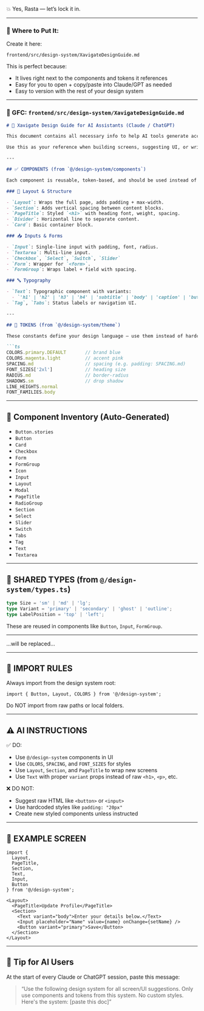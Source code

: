 💥 Yes, Rasta — let’s lock it in.

---

### 📂 Where to Put It:

Create it here:

```
frontend/src/design-system/XavigateDesignGuide.md
```

This is perfect because:

* It lives right next to the components and tokens it references
* Easy for you to open + copy/paste into Claude/GPT as needed
* Easy to version with the rest of your design system

---

### 📄 GFC: `frontend/src/design-system/XavigateDesignGuide.md`

````md
# 🧭 Xavigate Design Guide for AI Assistants (Claude / ChatGPT)

This document contains all necessary info to help AI tools generate accurate, aligned UI for the Xavigate frontend. It defines what components, tokens, and types are available — and how to use them properly.

Use this as your reference when building screens, suggesting UI, or writing code. Assume this file reflects the latest state of the design system.

---

## ✅ COMPONENTS (from `@/design-system/components`)

Each component is reusable, token-based, and should be used instead of writing raw HTML or custom styles.

### 🧱 Layout & Structure

- `Layout`: Wraps the full page, adds padding + max-width.
- `Section`: Adds vertical spacing between content blocks.
- `PageTitle`: Styled `<h1>` with heading font, weight, spacing.
- `Divider`: Horizontal line to separate content.
- `Card`: Basic container block.

### 📥 Inputs & Forms

- `Input`: Single-line input with padding, font, radius.
- `Textarea`: Multi-line input.
- `Checkbox`, `Select`, `Switch`, `Slider`
- `Form`: Wrapper for `<form>`.
- `FormGroup`: Wraps label + field with spacing.

### 🔤 Typography

- `Text`: Typographic component with variants:
  - `'h1' | 'h2' | 'h3' | 'h4' | 'subtitle' | 'body' | 'caption' | 'button'`
- `Tag`, `Tabs`: Status labels or navigation UI.

---

## 🎨 TOKENS (from `@/design-system/theme`)

These constants define your design language — use them instead of hardcoded styles.

```ts
COLORS.primary.DEFAULT       // brand blue
COLORS.magenta.light         // accent pink
SPACING.md                   // spacing (e.g. padding: SPACING.md)
FONT_SIZES['2xl']            // heading size
RADIUS.md                    // border-radius
SHADOWS.sm                   // drop shadow
LINE_HEIGHTS.normal
FONT_FAMILIES.body
````

---

## 🔄 Component Inventory (Auto-Generated)

<!-- START:COMPONENTS -->
- `Button.stories`
- `Button`
- `Card`
- `Checkbox`
- `Form`
- `FormGroup`
- `Icon`
- `Input`
- `Layout`
- `Modal`
- `PageTitle`
- `RadioGroup`
- `Section`
- `Select`
- `Slider`
- `Switch`
- `Tabs`
- `Tag`
- `Text`
- `Textarea`
<!-- END:COMPONENTS -->

---

## 🧩 SHARED TYPES (from `@/design-system/types.ts`)

```ts
type Size = 'sm' | 'md' | 'lg';
type Variant = 'primary' | 'secondary' | 'ghost' | 'outline';
type LabelPosition = 'top' | 'left';
```

These are reused in components like `Button`, `Input`, `FormGroup`.


---

<!-- START:TOKENS -->
...will be replaced...
<!-- END:TOKENS -->


---

## 🧠 IMPORT RULES

Always import from the design system root:

```tsx
import { Button, Layout, COLORS } from '@/design-system';
```

Do NOT import from raw paths or local folders.

---

## ⚠️ AI INSTRUCTIONS

✅ DO:

* Use `@/design-system` components in UI
* Use `COLORS`, `SPACING`, and `FONT_SIZES` for styles
* Use `Layout`, `Section`, and `PageTitle` to wrap new screens
* Use `Text` with proper `variant` props instead of raw `<h1>`, `<p>`, etc.

❌ DO NOT:

* Suggest raw HTML like `<button>` or `<input>`
* Use hardcoded styles like `padding: "20px"`
* Create new styled components unless instructed

---

## 🧪 EXAMPLE SCREEN

```tsx
import {
  Layout,
  PageTitle,
  Section,
  Text,
  Input,
  Button
} from '@/design-system';

<Layout>
  <PageTitle>Update Profile</PageTitle>
  <Section>
    <Text variant="body">Enter your details below.</Text>
    <Input placeholder="Name" value={name} onChange={setName} />
    <Button variant="primary">Save</Button>
  </Section>
</Layout>
```

---

## 📌 Tip for AI Users

At the start of every Claude or ChatGPT session, paste this message:

> “Use the following design system for all screen/UI suggestions. Only use components and tokens from this system. No custom styles. Here's the system: \[paste this doc]”


